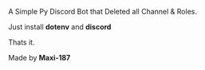 A Simple Py Discord Bot that Deleted all Channel & Roles.

Just install **dotenv** and **discord**

Thats it.

Made by **Maxi-187**
